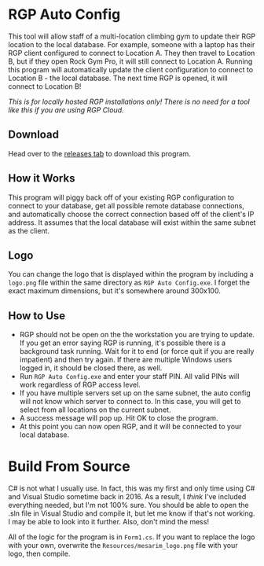 # RGP Auto Config
This tool will allow staff of a multi-location climbing gym to update their RGP location to the local database. For example, someone with a laptop has their RGP client configured to connect to Location A. They then travel to Location B, but if they open Rock Gym Pro, it will still connect to Location A. Running this program will automatically update the client configuration to connect to Location B - the local database. The next time RGP is opened, it will connect to Location B!

*This is for locally hosted RGP installations only!  There is no need for a tool like this if you are using RGP Cloud.*

## Download
Head over to the [releases tab](https://github.com/reganface/rgp-auto-config/releases/) to download this program.

## How it Works
This program will piggy back off of your existing RGP configuration to connect to your database, get all possible remote database connections, and automatically choose the correct connection based off of the client's IP address.  It assumes that the local database will exist within the same subnet as the client.

## Logo
You can change the logo that is displayed within the program by including a `logo.png` file within the same directory as `RGP Auto Config.exe`.  I forget the exact maximum dimensions, but it's somewhere around 300x100.

## How to Use
- RGP should not be open on the the workstation you are trying to update.  If you get an error saying RGP is running, it's possible there is a background task running.  Wait for it to end (or force quit if you are really impatient) and then try again.  If there are multiple Windows users logged in, it should be closed there, as well.
- Run `RGP Auto Config.exe` and enter your staff PIN.  All valid PINs will work regardless of RGP access level.
- If you have multiple servers set up on the same subnet, the auto config will not know which server to connect to.  In this case, you will get to select from all locations on the current subnet.
- A success message will pop up.  Hit OK to close the program.
- At this point you can now open RGP, and it will be connected to your local database.

# Build From Source
C# is not what I usually use.  In fact, this was my first and only time using C# and Visual Studio sometime back in 2016.  As a result, I *think* I've included everything needed, but I'm not 100% sure.  You should be able to open the .sln file in Visual Studio and compile it, but let me know if that's not working.  I may be able to look into it further.  Also, don't mind the mess!

All of the logic for the program is in `Form1.cs`.  If you want to replace the logo with your own, overwrite the `Resources/mesarim_logo.png` file with your logo, then compile.
